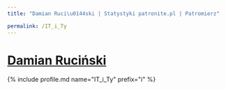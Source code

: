 ```yaml
---
title: "Damian Ruci\u0144ski | Statystyki patronite.pl | Patromierz"

permalink: /IT_i_Ty
---
```


# [Damian Ruciński](https://patronite.pl/IT_i_Ty)

{% include profile.md name="IT_i_Ty" prefix="i" %}
